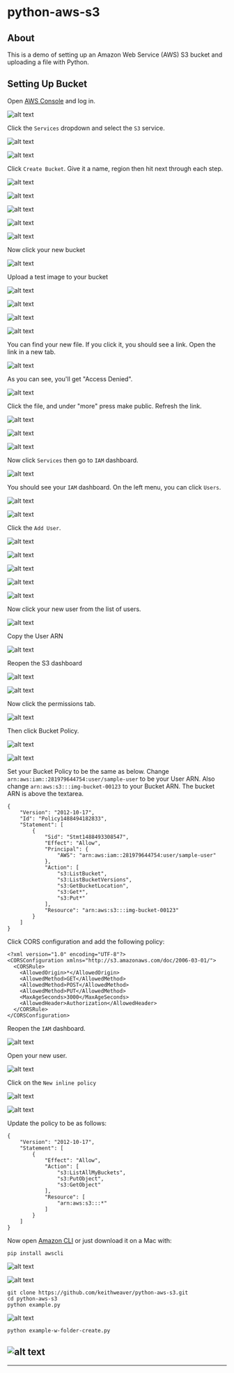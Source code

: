 # python-aws-s3

## About

This is a demo of setting up an Amazon Web Service (AWS) S3 bucket and uploading a file with Python.

## Setting Up Bucket

Open [AWS Console](https://aws.amazon.com/console/) and log in.

![alt text](https://raw.githubusercontent.com/keithweaver/python-aws-s3/master/images-for-setup/1.png?token=AGNQQB4Q7sizjmFqsAVZq3V_sN8TMRFLks5YwerPwA%3D%3D "Logo Title Text 1")

Click the `Services` dropdown and select the `S3` service.

![alt text](https://raw.githubusercontent.com/keithweaver/python-aws-s3/master/images-for-setup/2.png?token=AGNQQNz_t6F17wj-SFdtfMyDoIajZS_0ks5YweyxwA%3D%3D "Logo Title Text 1")

![alt text](https://raw.githubusercontent.com/keithweaver/python-aws-s3/master/images-for-setup/3.png?token=AGNQQJstPfN74ZaU0DAGs48onSsPTqsjks5YwezAwA%3D%3D "Logo Title Text 1")

Click `Create Bucket`. Give it a name, region then hit next through each step.

![alt text](https://raw.githubusercontent.com/keithweaver/python-aws-s3/master/images-for-setup/4.png?token=AGNQQLW_rjSbf4dhVQzVyf9K82ftwDGXks5YwezYwA%3D%3D "Logo Title Text 1")

![alt text](https://raw.githubusercontent.com/keithweaver/python-aws-s3/master/images-for-setup/5.png?token=AGNQQD4kg2EX_ZXz6jNEQOl03rXmi4g6ks5YwezIwA%3D%3D "Logo Title Text 1")

![alt text](https://raw.githubusercontent.com/keithweaver/python-aws-s3/master/images-for-setup/6.png?token=AGNQQBiuGeGun0prBmDnWfCGS7txhGqCks5YweztwA%3D%3D "Logo Title Text 1")

![alt text](https://raw.githubusercontent.com/keithweaver/python-aws-s3/master/images-for-setup/7.png?token=AGNQQKrDpZNUvJ_1BSsAxBTL4z-F-9yzks5Ywez6wA%3D%3D "Logo Title Text 1")

![alt text](https://raw.githubusercontent.com/keithweaver/python-aws-s3/master/images-for-setup/8.png?token=AGNQQLY2H-I-DXKgioN3a_sSZa0RvA9vks5Ywe0RwA%3D%3D "Logo Title Text 1")

Now click your new bucket

![alt text](https://raw.githubusercontent.com/keithweaver/python-aws-s3/master/images-for-setup/9.png?token=AGNQQIF3ijNHUArFfOIKmDqQLesD-0xDks5Ywe06wA%3D%3D "Logo Title Text 1")

Upload a test image to your bucket

![alt text](https://raw.githubusercontent.com/keithweaver/python-aws-s3/master/images-for-setup/10.png?token=AGNQQNvBtD2xdq2lEv-0nPOSd4lr_HcUks5Ywe1IwA%3D%3D "Logo Title Text 1")

![alt text](https://raw.githubusercontent.com/keithweaver/python-aws-s3/master/images-for-setup/11.png?token=AGNQQJ7uOOASpUpWvH17LFx1hUf2gn-Nks5Ywe1UwA%3D%3D "Logo Title Text 1")

![alt text](https://raw.githubusercontent.com/keithweaver/python-aws-s3/master/images-for-setup/12.png?token=AGNQQJ5neNpGcIPRJruFgoLHluLHjfzSks5Ywe1pwA%3D%3D "Logo Title Text 1")

![alt text](https://raw.githubusercontent.com/keithweaver/python-aws-s3/master/images-for-setup/13.png?token=AGNQQPvo-Kz8gzLdfDzuJFTDqHOw7zZ9ks5Ywe12wA%3D%3D "Logo Title Text 1")

You can find your new file. If you click it, you should see a link. Open the link in a new tab.

![alt text](https://raw.githubusercontent.com/keithweaver/python-aws-s3/master/images-for-setup/14.png?token=AGNQQPBk3nKWXD5dLMty1mbSz_wq4Towks5Ywe2MwA%3D%3D "Logo Title Text 1")

As you can see, you'll get "Access Denied".

![alt text](https://raw.githubusercontent.com/keithweaver/python-aws-s3/master/images-for-setup/15.png?token=AGNQQBPsYqTSH6PhLfvI_JcpDzkuZE3pks5Ywe2bwA%3D%3D "Logo Title Text 1")

Click the file, and under "more" press make public. Refresh the link.

![alt text](https://raw.githubusercontent.com/keithweaver/python-aws-s3/master/images-for-setup/16.png?token=AGNQQNKjd5GvP2Wnh8f5JGTYV1AfVIhfks5Ywe2mwA%3D%3D "Logo Title Text 1")

![alt text](https://raw.githubusercontent.com/keithweaver/python-aws-s3/master/images-for-setup/17.png?token=AGNQQB9N71ROMur-mOpgYYbJnD8_tGiHks5Ywe2zwA%3D%3D "Logo Title Text 1")

![alt text](https://raw.githubusercontent.com/keithweaver/python-aws-s3/master/images-for-setup/18.png?token=AGNQQDZfL40P0kDRLMraNNS1gNjT15ARks5Ywe27wA%3D%3D "Logo Title Text 1")


Now click `Services` then go to `IAM` dashboard.

![alt text](https://raw.githubusercontent.com/keithweaver/python-aws-s3/master/images-for-setup/19.png?token=AGNQQMLc53mftbit-GS4dB848a1P0wxxks5Ywg5PwA%3D%3D "Logo Title Text 1")


You should see your `IAM` dashboard. On the left menu, you can click `Users`.

![alt text](https://raw.githubusercontent.com/keithweaver/python-aws-s3/master/images-for-setup/20.png?token=AGNQQFZWACEcI0OCPGlI8VFfKYojrNOdks5Ywg5cwA%3D%3D "Logo Title Text 1")

![alt text](https://raw.githubusercontent.com/keithweaver/python-aws-s3/master/images-for-setup/21.png?token=AGNQQHJ8cTd2pp9gjLJFo-9YP9M26CjJks5Ywg5pwA%3D%3D "Logo Title Text 1")


Click the `Add User`.

![alt text](https://raw.githubusercontent.com/keithweaver/python-aws-s3/master/images-for-setup/22.png?token=AGNQQHb97i8061Z8yyk7wgNoBzKEdjWCks5Ywg54wA%3D%3D "Logo Title Text 1")

![alt text](https://raw.githubusercontent.com/keithweaver/python-aws-s3/master/images-for-setup/23.png?token=AGNQQGmUhdp8lvITugT3O6QuF95bDecxks5Ywg6GwA%3D%3D "Logo Title Text 1")

![alt text](https://raw.githubusercontent.com/keithweaver/python-aws-s3/master/images-for-setup/24.png?token=AGNQQEfgNzexuJsc6SrmSQ3Op6Z2hjpeks5Ywg6YwA%3D%3D "Logo Title Text 1")

![alt text](https://raw.githubusercontent.com/keithweaver/python-aws-s3/master/images-for-setup/25.png?token=AGNQQBJMq9cmkWyerv0lKoiK7FLyQrVMks5Ywg6swA%3D%3D "Logo Title Text 1")

![alt text](https://raw.githubusercontent.com/keithweaver/python-aws-s3/master/images-for-setup/26.png?token=AGNQQK_yGtNWgoPTm-PVRMaUY4SPN80bks5Ywg7EwA%3D%3D "Logo Title Text 1")


Now click your new user from the list of users.

![alt text](https://raw.githubusercontent.com/keithweaver/python-aws-s3/master/images-for-setup/27.png?token=AGNQQP44HDGnKbF_qF55ERkBp2qZ9w6-ks5Ywg7UwA%3D%3D "Logo Title Text 1")


Copy the User ARN

![alt text](https://raw.githubusercontent.com/keithweaver/python-aws-s3/master/images-for-setup/28.png?token=AGNQQOphRJzEZzkfFy8zNwowoQmk3SXOks5Ywg7hwA%3D%3D "Logo Title Text 1")


Reopen the S3 dashboard

![alt text](https://raw.githubusercontent.com/keithweaver/python-aws-s3/master/images-for-setup/29.png?token=AGNQQFxnq6FxO5TyZuI7stDN4sicpf4lks5Ywg7swA%3D%3D "Logo Title Text 1")

![alt text](https://raw.githubusercontent.com/keithweaver/python-aws-s3/master/images-for-setup/30.png?token=AGNQQMNL9wrpk7q59xyNIsYGEh3QdTwyks5Ywg8KwA%3D%3D "Logo Title Text 1")


Now click the permissions tab.

![alt text](https://raw.githubusercontent.com/keithweaver/python-aws-s3/master/images-for-setup/31.png?token=AGNQQPPvYEoQ5UYrW1gC66w_fPVrTZjEks5Ywg8UwA%3D%3D "Logo Title Text 1")


Then click Bucket Policy.

![alt text](https://raw.githubusercontent.com/keithweaver/python-aws-s3/master/images-for-setup/32.png?token=AGNQQNpX1_U-waAnhxbVZlxZW4PZk8liks5Ywg8iwA%3D%3D "Logo Title Text 1")

![alt text](https://raw.githubusercontent.com/keithweaver/python-aws-s3/master/images-for-setup/33.png?token=AGNQQMXZnAR1uU1IG-2_HztGgvg8xId7ks5Ywg87wA%3D%3D "Logo Title Text 1")


Set your Bucket Policy to be the same as below. Change `arn:aws:iam::281979644754:user/sample-user` to be your User ARN. Also change `arn:aws:s3:::img-bucket-00123` to your Bucket ARN. The bucket ARN is above the textarea.
```
{
    "Version": "2012-10-17",
    "Id": "Policy1488494182833",
    "Statement": [
        {
            "Sid": "Stmt1488493308547",
            "Effect": "Allow",
            "Principal": {
                "AWS": "arn:aws:iam::281979644754:user/sample-user"
            },
            "Action": [
                "s3:ListBucket",
                "s3:ListBucketVersions",
                "s3:GetBucketLocation",
                "s3:Get*",
                "s3:Put*"
            ],
            "Resource": "arn:aws:s3:::img-bucket-00123"
        }
    ]
}
```

Click CORS configuration and add the following policy:
```
<?xml version="1.0" encoding="UTF-8"?>
<CORSConfiguration xmlns="http://s3.amazonaws.com/doc/2006-03-01/">
  <CORSRule>
    <AllowedOrigin>*</AllowedOrigin>
    <AllowedMethod>GET</AllowedMethod>
    <AllowedMethod>POST</AllowedMethod>
    <AllowedMethod>PUT</AllowedMethod>
    <MaxAgeSeconds>3000</MaxAgeSeconds>
    <AllowedHeader>Authorization</AllowedHeader>
  </CORSRule>
</CORSConfiguration>
```


Reopen the `IAM` dashboard.

![alt text](https://raw.githubusercontent.com/keithweaver/python-aws-s3/master/images-for-setup/34.png?token=AGNQQHJ_DYvOXj-GDK0M6tOSzChGt18rks5Ywg9NwA%3D%3D "Logo Title Text 1")


Open your new user.

![alt text](https://raw.githubusercontent.com/keithweaver/python-aws-s3/master/images-for-setup/35.png?token=AGNQQLB9HYxUyOs324GT_gIT72Kp-aLUks5Ywg9lwA%3D%3D "Logo Title Text 1")


Click on the `New inline policy`

![alt text](https://raw.githubusercontent.com/keithweaver/python-aws-s3/master/images-for-setup/36.png?token=AGNQQMBE1OAZSRrf6GA2X-lYyNKAMh_hks5Ywg9xwA%3D%3D "Logo Title Text 1")

![alt text](https://raw.githubusercontent.com/keithweaver/python-aws-s3/master/images-for-setup/37.png?token=AGNQQGWZA9403bBqVmocrO2D2Ht3cgATks5Ywg-FwA%3D%3D "Logo Title Text 1")


Update the policy to be as follows:
```
{
    "Version": "2012-10-17",
    "Statement": [
        {
            "Effect": "Allow",
            "Action": [
                "s3:ListAllMyBuckets",
                "s3:PutObject",
                "s3:GetObject"
            ],
            "Resource": [
                "arn:aws:s3:::*"
            ]
        }
    ]
}
```


Now open [Amazon CLI](https://aws.amazon.com/cli/) or just download it on a Mac with:
```
pip install awscli
```

![alt text](https://raw.githubusercontent.com/keithweaver/python-aws-s3/master/images-for-setup/38.png?token=AGNQQK9UfNSje_sTK6K786z1Vhsvc-Naks5Ywg-PwA%3D%3D "Logo Title Text 1")

![alt text](https://raw.githubusercontent.com/keithweaver/python-aws-s3/master/images-for-setup/39.png?token=AGNQQEwEhWl8wY1z_7TluSoG44xelKsoks5Ywg-ZwA%3D%3D "Logo Title Text 1")



```
git clone https://github.com/keithweaver/python-aws-s3.git
cd python-aws-s3
python example.py
```

![alt text](https://raw.githubusercontent.com/keithweaver/python-aws-s3/master/images-for-setup/40.png?token=AGNQQLDaMw4p1lrb003wBahAe_bRngFqks5Ywg-5wA%3D%3D "Logo Title Text 1")

```
python example-w-folder-create.py
```

![alt text](https://raw.githubusercontent.com/keithweaver/python-aws-s3/master/images-for-setup/41.png?token=AGNQQOElPIcg_RfAje3l2ZJSFjqA4Umrks5Ywg_BwA%3D%3D "Logo Title Text 1")
----
---
